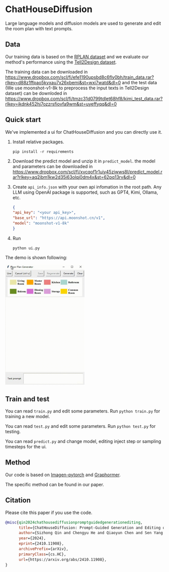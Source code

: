# ChatHouseDiffusion

Large language models and diffusion models are used to generate and edit the room plan with text prompts.

## Data

Our training data is based on the [RPLAN dataset](http://staff.ustc.edu.cn/~fuxm/projects/DeepLayout/index.html) and we evaluate our method's performance using the [Tell2Design dataset](https://github.com/LengSicong/Tell2Design).

The training data can be downloaded in <https://www.dropbox.com/scl/fi/efe1190upsbd8c6fly0bh/train_data.rar?rlkey=d88z1ffpao5kyxau7x26xbemi&st=wxi7watd&dl=0> and the test data (We use moonshot-v1-8k to preprocess the input texts in Tell2Design dataset) can be downloded in <https://www.dropbox.com/scl/fi/tmzc31d0799tdlet68hf8/kimi_test_data.rar?rlkey=ikdnk452hj7ozzrsfiovfa9wm&st=uyeffyqq&dl=0>

## Quick start

We've implemented a ui for ChatHouseDiffusion and you can directly use it.

1. Install relative packages.

    ```shell
    pip install -r requirements
    ```

2. Download the predict model and unzip it in `predict_model`.
the model and parameters can be downloaded in <https://www.dropbox.com/scl/fi/xvcqof1r1uiy45ziwws8l/predict_model.rar?rlkey=aq2ibm1kw2d35i63olqj0dm4x&st=62pq13rv&dl=0>

3. Create `api_info.json` with your own api infomation in the root path. Any LLM using OpenAI package is supported, such as GPT4, Kimi, Ollama, etc.

    ```json
    {
    "api_key": "<your api_key>",
    "base_url": "https://api.moonshot.cn/v1",
    "model": "moonshot-v1-8k"
    }
    ```

4. Run

    ```shell
    python ui.py
    ```

The demo is shown following:

<img src="demo.gif" width="50%" alt="demo image">

## Train and test

You can read `train.py` and edit some parameters. Run `python train.py` for training a new model.

You can read `test.py` and edit some parameters. Run `python test.py` for testing.

You can read `predict.py` and change model, editing inject step or sampling timesteps for the ui.

## Method

Our code is based on [Imagen-pytorch](https://github.com/lucidrains/imagen-pytorch) and [Graphormer](https://github.com/microsoft/Graphormer).

The specific method can be found in our paper.

## Citation

Please cite this paper if you use the code.

```bib
@misc{qin2024chathousediffusionpromptguidedgenerationediting,
      title={ChatHouseDiffusion: Prompt-Guided Generation and Editing of Floor Plans}, 
      author={Sizhong Qin and Chengyu He and Qiaoyun Chen and Sen Yang and Wenjie Liao and Yi Gu and Xinzheng Lu},
      year={2024},
      eprint={2410.11908},
      archivePrefix={arXiv},
      primaryClass={cs.HC},
      url={https://arxiv.org/abs/2410.11908}, 
}
```
